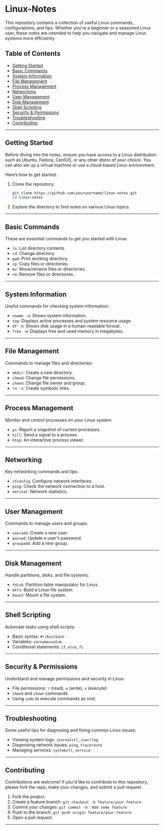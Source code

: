 # Linux-Notes

This repository contains a collection of useful Linux commands, configurations, and tips. Whether you're a beginner or a seasoned Linux user, these notes are intended to help you navigate and manage Linux systems more efficiently.

## Table of Contents
- [Getting Started](#getting-started)
- [Basic Commands](#basic-commands)
- [System Information](#system-information)
- [File Management](#file-management)
- [Process Management](#process-management)
- [Networking](#networking)
- [User Management](#user-management)
- [Disk Management](#disk-management)
- [Shell Scripting](#shell-scripting)
- [Security & Permissions](#security--permissions)
- [Troubleshooting](#troubleshooting)
- [Contributing](#contributing)

---

## Getting Started

Before diving into the notes, ensure you have access to a Linux distribution such as Ubuntu, Fedora, CentOS, or any other distro of your choice. You can also set up a virtual machine or use a cloud-based Linux environment.

Here’s how to get started:

1. Clone the repository:
    ```bash
    git clone https://github.com/yourusername/linux-notes.git
    cd linux-notes
    ```

2. Explore the directory to find notes on various Linux topics.

---

## Basic Commands

These are essential commands to get you started with Linux:

- `ls`: List directory contents.
- `cd`: Change directory.
- `pwd`: Print working directory.
- `cp`: Copy files or directories.
- `mv`: Move/rename files or directories.
- `rm`: Remove files or directories.

---

## System Information

Useful commands for checking system information:

- `uname -a`: Shows system information.
- `top`: Displays active processes and system resource usage.
- `df -h`: Shows disk usage in a human-readable format.
- `free -m`: Displays free and used memory in megabytes.

---

## File Management

Commands to manage files and directories:

- `mkdir`: Create a new directory.
- `chmod`: Change file permissions.
- `chown`: Change file owner and group.
- `ln -s`: Create symbolic links.

---

## Process Management

Monitor and control processes on your Linux system:

- `ps`: Report a snapshot of current processes.
- `kill`: Send a signal to a process.
- `htop`: An interactive process viewer.

---

## Networking

Key networking commands and tips:

- `ifconfig`: Configure network interfaces.
- `ping`: Check the network connection to a host.
- `netstat`: Network statistics.

---

## User Management

Commands to manage users and groups:

- `useradd`: Create a new user.
- `passwd`: Update a user's password.
- `groupadd`: Add a new group.

---

## Disk Management

Handle partitions, disks, and file systems:

- `fdisk`: Partition table manipulator for Linux.
- `mkfs`: Build a Linux file system.
- `mount`: Mount a file system.

---

## Shell Scripting

Automate tasks using shell scripts:

- Basic syntax: `#!/bin/bash`
- Variables: `varname=value`
- Conditional statements: `if`, `else`, `fi`

---

## Security & Permissions

Understand and manage permissions and security in Linux:

- File permissions: `r` (read), `w` (write), `x` (execute)
- `chmod` and `chown` commands
- Using `sudo` to execute commands as root.

---

## Troubleshooting

Some useful tips for diagnosing and fixing common Linux issues:

- Viewing system logs: `journalctl`, `/var/log`
- Diagnosing network issues: `ping`, `traceroute`
- Managing services: `systemctl`, `service`

---

## Contributing

Contributions are welcome! If you'd like to contribute to this repository, please fork the repo, make your changes, and submit a pull request.

1. Fork the project.
2. Create a feature branch: `git checkout -b feature/your-feature`
3. Commit your changes: `git commit -m 'Add some feature'`
4. Push to the branch: `git push origin feature/your-feature`
5. Open a pull request.

---
